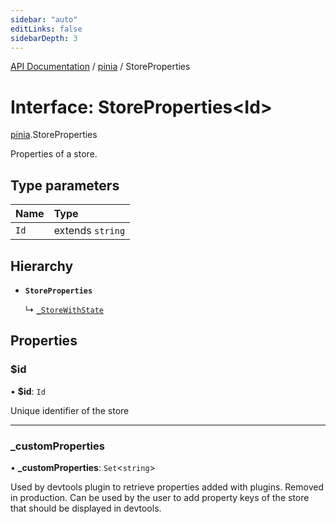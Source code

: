```yaml
---
sidebar: "auto"
editLinks: false
sidebarDepth: 3
---
```


[API Documentation](../index.md) / [pinia](../modules/pinia.md) / StoreProperties

# Interface: StoreProperties<Id\>

[pinia](../modules/pinia.md).StoreProperties

Properties of a store.

## Type parameters

| Name | Type |
| :------ | :------ |
| `Id` | extends `string` |

## Hierarchy

- **`StoreProperties`**

  ↳ [`_StoreWithState`](pinia._StoreWithState.md)

## Properties

### $id

• **$id**: `Id`

Unique identifier of the store

___

### \_customProperties

• **\_customProperties**: `Set`<`string`\>

Used by devtools plugin to retrieve properties added with plugins. Removed
in production. Can be used by the user to add property keys of the store
that should be displayed in devtools.
